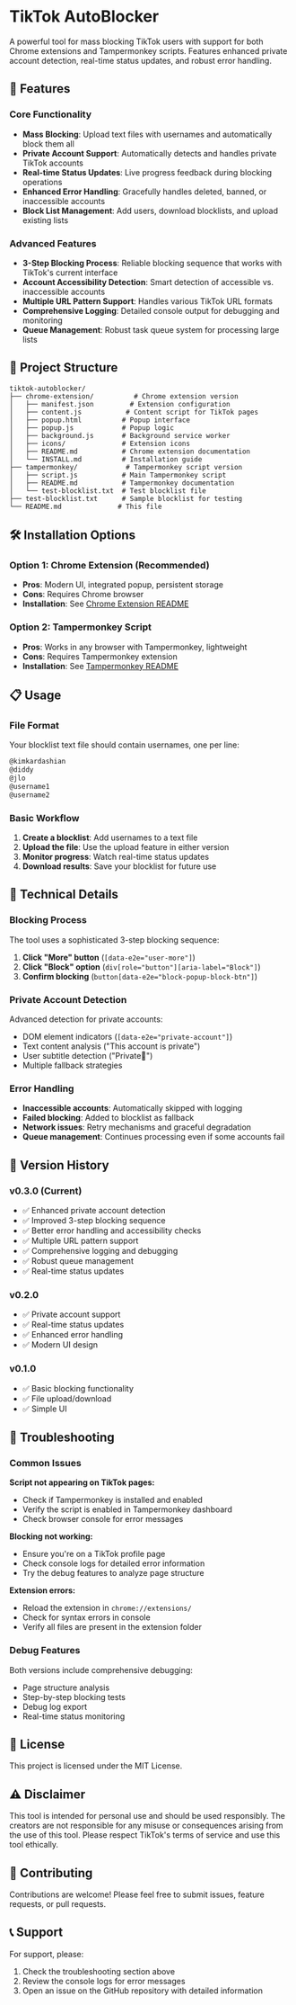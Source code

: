 # TikTok AutoBlocker

A powerful tool for mass blocking TikTok users with support for both Chrome extensions and Tampermonkey scripts. Features enhanced private account detection, real-time status updates, and robust error handling.

## 🚀 Features

### Core Functionality
- **Mass Blocking**: Upload text files with usernames and automatically block them all
- **Private Account Support**: Automatically detects and handles private TikTok accounts
- **Real-time Status Updates**: Live progress feedback during blocking operations
- **Enhanced Error Handling**: Gracefully handles deleted, banned, or inaccessible accounts
- **Block List Management**: Add users, download blocklists, and upload existing lists

### Advanced Features
- **3-Step Blocking Process**: Reliable blocking sequence that works with TikTok's current interface
- **Account Accessibility Detection**: Smart detection of accessible vs. inaccessible accounts
- **Multiple URL Pattern Support**: Handles various TikTok URL formats
- **Comprehensive Logging**: Detailed console output for debugging and monitoring
- **Queue Management**: Robust task queue system for processing large lists

## 📁 Project Structure

```
tiktok-autoblocker/
├── chrome-extension/          # Chrome extension version
│   ├── manifest.json         # Extension configuration
│   ├── content.js           # Content script for TikTok pages
│   ├── popup.html          # Popup interface
│   ├── popup.js            # Popup logic
│   ├── background.js       # Background service worker
│   ├── icons/              # Extension icons
│   ├── README.md           # Chrome extension documentation
│   └── INSTALL.md          # Installation guide
├── tampermonkey/            # Tampermonkey script version
│   ├── script.js           # Main Tampermonkey script
│   ├── README.md           # Tampermonkey documentation
│   └── test-blocklist.txt  # Test blocklist file
├── test-blocklist.txt      # Sample blocklist for testing
└── README.md              # This file
```

## 🛠️ Installation Options

### Option 1: Chrome Extension (Recommended)
- **Pros**: Modern UI, integrated popup, persistent storage
- **Cons**: Requires Chrome browser
- **Installation**: See [Chrome Extension README](chrome-extension/README.md)

### Option 2: Tampermonkey Script
- **Pros**: Works in any browser with Tampermonkey, lightweight
- **Cons**: Requires Tampermonkey extension
- **Installation**: See [Tampermonkey README](tampermonkey/README.md)

## 📋 Usage

### File Format
Your blocklist text file should contain usernames, one per line:

```txt
@kimkardashian
@diddy
@jlo
@username1
@username2
```

### Basic Workflow
1. **Create a blocklist**: Add usernames to a text file
2. **Upload the file**: Use the upload feature in either version
3. **Monitor progress**: Watch real-time status updates
4. **Download results**: Save your blocklist for future use

## 🔧 Technical Details

### Blocking Process
The tool uses a sophisticated 3-step blocking sequence:

1. **Click "More" button** (`[data-e2e="user-more"]`)
2. **Click "Block" option** (`div[role="button"][aria-label="Block"]`)
3. **Confirm blocking** (`button[data-e2e="block-popup-block-btn"]`)

### Private Account Detection
Advanced detection for private accounts:
- DOM element indicators (`[data-e2e="private-account"]`)
- Text content analysis ("This account is private")
- User subtitle detection ("Private🦈")
- Multiple fallback strategies

### Error Handling
- **Inaccessible accounts**: Automatically skipped with logging
- **Failed blocking**: Added to blocklist as fallback
- **Network issues**: Retry mechanisms and graceful degradation
- **Queue management**: Continues processing even if some accounts fail

## 🎯 Version History

### v0.3.0 (Current)
- ✅ Enhanced private account detection
- ✅ Improved 3-step blocking sequence
- ✅ Better error handling and accessibility checks
- ✅ Multiple URL pattern support
- ✅ Comprehensive logging and debugging
- ✅ Robust queue management
- ✅ Real-time status updates

### v0.2.0
- ✅ Private account support
- ✅ Real-time status updates
- ✅ Enhanced error handling
- ✅ Modern UI design

### v0.1.0
- ✅ Basic blocking functionality
- ✅ File upload/download
- ✅ Simple UI

## 🐛 Troubleshooting

### Common Issues

**Script not appearing on TikTok pages:**
- Check if Tampermonkey is installed and enabled
- Verify the script is enabled in Tampermonkey dashboard
- Check browser console for error messages

**Blocking not working:**
- Ensure you're on a TikTok profile page
- Check console logs for detailed error information
- Try the debug features to analyze page structure

**Extension errors:**
- Reload the extension in `chrome://extensions/`
- Check for syntax errors in console
- Verify all files are present in the extension folder

### Debug Features
Both versions include comprehensive debugging:
- Page structure analysis
- Step-by-step blocking tests
- Debug log export
- Real-time status monitoring

## 📄 License

This project is licensed under the MIT License.

## ⚠️ Disclaimer

This tool is intended for personal use and should be used responsibly. The creators are not responsible for any misuse or consequences arising from the use of this tool. Please respect TikTok's terms of service and use this tool ethically.

## 🤝 Contributing

Contributions are welcome! Please feel free to submit issues, feature requests, or pull requests.

## 📞 Support

For support, please:
1. Check the troubleshooting section above
2. Review the console logs for error messages
3. Open an issue on the GitHub repository with detailed information
